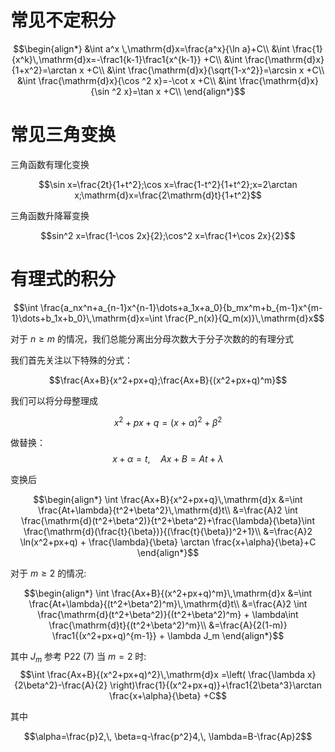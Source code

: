 <head>
    <script src="https://cdn.mathjax.org/mathjax/latest/MathJax.js?config=TeX-AMS-MML_HTMLorMML" type="text/javascript"></script>
    <script type="text/x-mathjax-config">
        MathJax.Hub.Config({
            tex2jax: {
            skipTags: ['script', 'noscript', 'style', 'textarea', 'pre'],
            inlineMath: [['$','$']]
            }
        });
    </script>
</head>

# 常见不定积分

$$\begin{align*}
    &\int a^x \,\mathrm{d}x=\frac{a^x}{\ln a}+C\\
    &\int \frac{1}{x^k}\,\mathrm{d}x=-\frac1{k-1}\frac1{x^{k-1}} +C\\
    &\int \frac{\mathrm{d}x}{1+x^2}=\arctan x +C\\
    &\int \frac{\mathrm{d}x}{\sqrt{1-x^2}}=\arcsin x +C\\
    &\int \frac{\mathrm{d}x}{\cos ^2 x}=-\cot x +C\\
    &\int \frac{\mathrm{d}x}{\sin ^2 x}=\tan x +C\\
\end{align*}$$
# 常见三角变换

三角函数有理化变换

$$\sin x=\frac{2t}{1+t^2};\cos x=\frac{1-t^2}{1+t^2};x=2\arctan x;\mathrm{d}x=\frac{2\mathrm{d}t}{1+t^2}$$

三角函数升降幂变换

$$sin^2 x=\frac{1-\cos 2x}{2};\cos^2 x=\frac{1+\cos 2x}{2}$$

# 有理式的积分

$$\int \frac{a_nx^n+a_{n-1}x^{n-1}\dots+a_1x+a_0}{b_mx^m+b_{m-1}x^{m-1}\dots+b_1x+b_0}\,\mathrm{d}x=\int \frac{P_n(x)}{Q_m(x)}\,\mathrm{d}x$$

对于 $n\geq m$ 的情况，我们总能分离出分母次数大于分子次数的的有理分式

我们首先关注以下特殊的分式：

$$\frac{Ax+B}{x^2+px+q};\frac{Ax+B}{(x^2+px+q)^m}$$

我们可以将分母整理成

$$x^2+px+q=(x+\alpha)^2+\beta^2$$

做替换：
$$x+\alpha =t,\quad Ax+B=At+\lambda$$

变换后

$$\begin{align*}
    \int \frac{Ax+B}{x^2+px+q}\,\mathrm{d}x
    &=\int \frac{At+\lambda}{t^2+\beta^2}\,\mathrm{d}t\\
    &=\frac{A}2 \int \frac{\mathrm{d}(t^2+\beta^2)}{t^2+\beta^2}+\frac{\lambda}{\beta}\int \frac{\mathrm{d}(\frac{t}{\beta})}{(\frac{t}{\beta})^2+1}\\
    &=\frac{A}2 \ln(x^2+px+q) + \frac{\lambda}{\beta} \arctan \frac{x+\alpha}{\beta}+C
\end{align*}$$

对于 $m\geq 2$ 的情况:

$$\begin{align*}
    \int \frac{Ax+B}{(x^2+px+q)^m}\,\mathrm{d}x
    &=\int \frac{At+\lambda}{(t^2+\beta^2)^m}\,\mathrm{d}t\\
    &=\frac{A}2 \int \frac{\mathrm{d}(t^2+\beta^2)}{(t^2+\beta^2)^m} + \lambda\int \frac{\mathrm{d}t}{(t^2+\beta^2)^m}\\
    &=\frac{A}{2(1-m)} \frac1{(x^2+px+q)^{m-1}} + \lambda J_m
\end{align*}$$

其中 $J_m$ 参考 P22 (7)
当 $m= 2$ 时:
$$\int \frac{Ax+B}{(x^2+px+q)^2}\,\mathrm{d}x =\left( \frac{\lambda x}{2\beta^2}-\frac{A}{2} \right)\frac{1}{(x^2+px+q)}+\frac1{2\beta^3}\arctan \frac{x+\alpha}{\beta} +C$$

其中

$$\alpha=\frac{p}2,\, \beta=q-\frac{p^2}4,\, \lambda=B-\frac{Ap}2$$


